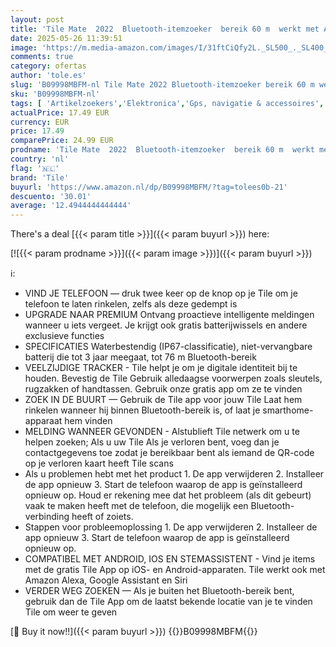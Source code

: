 ```yaml
---
layout: post
title: 'Tile Mate  2022  Bluetooth-itemzoeker  bereik 60 m  werkt met Alexa en Google Home  compatibel met iOS en Android  zwart'
date: 2025-05-26 11:39:51
image: 'https://m.media-amazon.com/images/I/31ftCiQfy2L._SL500_._SL400_.jpg'
comments: true
category: ofertas
author: 'tole.es'
slug: 'B09998MBFM-nl Tile Mate 2022 Bluetooth-itemzoeker bereik 60 m werkt met...'
sku: 'B09998MBFM-nl'
tags: [ 'Artikelzoekers','Elektronica','Gps, navigatie & accessoires','tile','🇳🇱', ]
actualPrice: 17.49 EUR
currency: EUR
price: 17.49
comparePrice: 24.99 EUR
prodname: 'Tile Mate  2022  Bluetooth-itemzoeker  bereik 60 m  werkt met Alexa en Google Home  compatibel met iOS en Android  zwart'
country: 'nl'
flag: '🇳🇱'
brand: 'Tile'
buyurl: 'https://www.amazon.nl/dp/B09998MBFM/?tag=tolees0b-21'
descuento: '30.01'
average: '12.4944444444444'
---
```


There's a deal [{{< param title >}}]({{< param buyurl >}})  here:

[![{{< param prodname >}}]({{< param image >}})]({{< param buyurl >}})

ℹ️:

- VIND JE TELEFOON — druk twee keer op de knop op je Tile om je telefoon te laten rinkelen, zelfs als deze gedempt is
- UPGRADE NAAR PREMIUM Ontvang proactieve intelligente meldingen wanneer u iets vergeet. Je krijgt ook gratis batterijwissels en andere exclusieve functies
- SPECIFICATIES Waterbestendig (IP67-classificatie), niet-vervangbare batterij die tot 3 jaar meegaat, tot 76 m Bluetooth-bereik
- VEELZIJDIGE TRACKER - Tile helpt je om je digitale identiteit bij te houden. Bevestig de Tile Gebruik alledaagse voorwerpen zoals sleutels, rugzakken of handtassen. Gebruik onze gratis app om ze te vinden
- ZOEK IN DE BUURT — Gebruik de Tile app voor jouw Tile Laat hem rinkelen wanneer hij binnen Bluetooth-bereik is, of laat je smarthome-apparaat hem vinden
- MELDING WANNEER GEVONDEN - Alstublieft Tile netwerk om u te helpen zoeken; Als u uw Tile Als je verloren bent, voeg dan je contactgegevens toe zodat je bereikbaar bent als iemand de QR-code op je verloren kaart heeft Tile scans
- Als u problemen hebt met het product 1. De app verwijderen 2. Installeer de app opnieuw 3. Start de telefoon waarop de app is geïnstalleerd opnieuw op. Houd er rekening mee dat het probleem (als dit gebeurt) vaak te maken heeft met de telefoon, die mogelijk een Bluetooth-verbinding heeft of zoiets.
- Stappen voor probleemoplossing 1. De app verwijderen 2. Installeer de app opnieuw 3. Start de telefoon waarop de app is geïnstalleerd opnieuw op.
- COMPATIBEL MET ANDROID, IOS EN STEMASSISTENT - Vind je items met de gratis Tile App op iOS- en Android-apparaten. Tile werkt ook met Amazon Alexa, Google Assistant en Siri
- VERDER WEG ZOEKEN — Als je buiten het Bluetooth-bereik bent, gebruik dan de Tile App om de laatst bekende locatie van je te vinden Tile om weer te geven

[🛒 Buy it now!!]({{< param buyurl >}})
{{<world>}}B09998MBFM{{</world>}}

